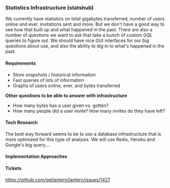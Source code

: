 ### Statistics Infrastructure (statshub)

We currently have statistics on total gigabytes transferred, number of users online and ever, invitations sent
and more. But we don't have a good way to see how that built up and what happened in the past. There are also a
number of questions we want to ask that take a bunch of custom GQL queries to figure out. We should have nice
GUI interfaces for our big questions about use, and also the ability to dig in to what's happened in the past.

#### Requirements

* Store snapshots / historical information
* Fast queries of lots of information
* Graphs of users online, ever, and bytes transferred

**Other questions to be able to answer with infrastructure**

* How many bytes has a user given vs. gotten?
* How many people did a user invite? How many invites do they have left?

#### Tech Research

The best way forward seems to be to use a database infrastructure that is more optimized for this type of analysis.
We will use Redis, Heroku and Google's big query....

#### Implementation Approaches



#### Tickets

https://github.com/getlantern/lantern/issues/1427
